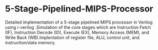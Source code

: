 # 5-Stage-Pipelined-MIPS-Processor
 Detailed implementation of a 5-stage pipelined MIPS processor  in Verilog using i-verilog .Simulation of the core stages which are Instruction Fetch (IF), Instruction Decode (ID), Execute (EX), Memory Access (MEM), and Write  Back (WB).Implentation of register file, ALU, control unit, and instruction/data memory.
